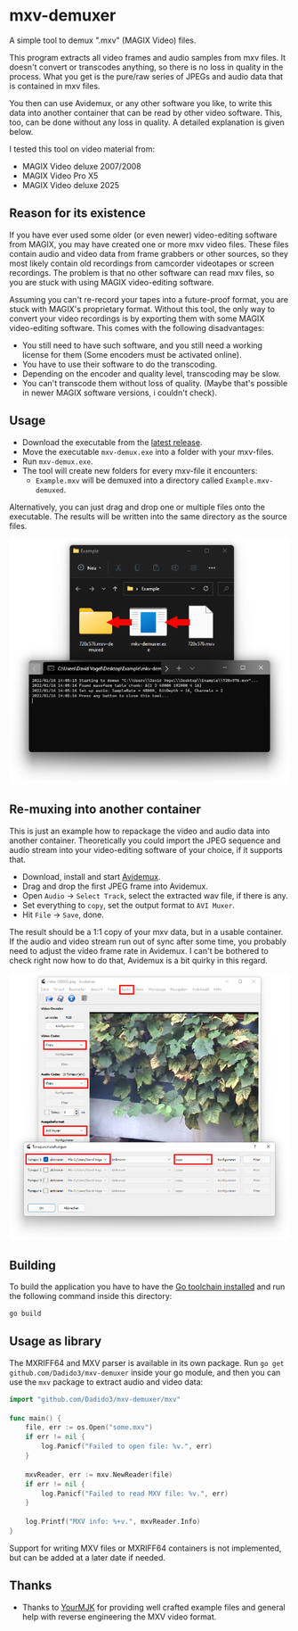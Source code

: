 # mxv-demuxer

A simple tool to demux ".mxv" (MAGIX Video) files.

This program extracts all video frames and audio samples from mxv files.
It doesn't convert or transcodes anything, so there is no loss in quality in the process.
What you get is the pure/raw series of JPEGs and audio data that is contained in mxv files.

You then can use Avidemux, or any other software you like, to write this data into another container that can be read by other video software.
This, too, can be done without any loss in quality.
A detailed explanation is given below.

I tested this tool on video material from:

- MAGIX Video deluxe 2007/2008
- MAGIX Video Pro X5
- MAGIX Video deluxe 2025

## Reason for its existence

If you have ever used some older (or even newer) video-editing software from MAGIX, you may have created one or more mxv video files.
These files contain audio and video data from frame grabbers or other sources, so they most likely contain old recordings from camcorder videotapes or screen recordings.
The problem is that no other software can read mxv files, so you are stuck with using MAGIX video-editing software.

Assuming you can't re-record your tapes into a future-proof format, you are stuck with MAGIX's proprietary format.
Without this tool, the only way to convert your video recordings is by exporting them with some MAGIX video-editing software.
This comes with the following disadvantages:

- You still need to have such software, and you still need a working license for them (Some encoders must be activated online).
- You have to use their software to do the transcoding.
- Depending on the encoder and quality level, transcoding may be slow.
- You can't transcode them without loss of quality. (Maybe that's possible in newer MAGIX software versions, i couldn't check).

## Usage

- Download the executable from the [latest release](https://github.com/Dadido3/mxv-demuxer/releases/latest).
- Move the executable `mxv-demux.exe` into a folder with your mxv-files.
- Run `mxv-demux.exe`.
- The tool will create new folders for every mxv-file it encounters:
  - `Example.mxv` will be demuxed into a directory called `Example.mxv-demuxed`.

Alternatively, you can just drag and drop one or multiple files onto the executable.
The results will be written into the same directory as the source files.

![Example showing the process](documentation/example-demux-arrows.png)

## Re-muxing into another container

This is just an example how to repackage the video and audio data into another container.
Theoretically you could import the JPEG sequence and audio stream into your video-editing software of your choice, if it supports that.

- Download, install and start [Avidemux](http://avidemux.sourceforge.net/download.html).
- Drag and drop the first JPEG frame into Avidemux.
- Open `Audio` -> `Select Track`, select the extracted wav file, if there is any.
- Set everything to `copy`, set the output format to `AVI Muxer`.
- Hit `File` -> `Save`, done.

The result should be a 1:1 copy of your mxv data, but in a usable container.
If the audio and video stream run out of sync after some time, you probably need to adjust the video frame rate in Avidemux.
I can't be bothered to check right now how to do that, Avidemux is a bit quirky in this regard.

![Example showing the process](documentation/example-avidemux-boxes.png)

## Building

To build the application you have to have the [Go toolchain installed](https://go.dev/doc/install) and run the following command inside this directory:

```bash
go build
```

## Usage as library

The MXRIFF64 and MXV parser is available in its own package.
Run `go get github.com/Dadido3/mxv-demuxer` inside your go module, and then you can use the `mxv` package to extract audio and video data:

```go
import "github.com/Dadido3/mxv-demuxer/mxv"

func main() {
    file, err := os.Open("some.mxv")
    if err != nil {
        log.Panicf("Failed to open file: %v.", err)
    }

    mxvReader, err := mxv.NewReader(file)
    if err != nil {
        log.Panicf("Failed to read MXV file: %v.", err)
    }

    log.Printf("MXV info: %+v.", mxvReader.Info)
}
```

Support for writing MXV files or MXRIFF64 containers is not implemented, but can be added at a later date if needed.

## Thanks

- Thanks to [YourMJK] for providing well crafted example files and general help with reverse engineering the MXV video format.

[YourMJK]: https://github.com/YourMJK
